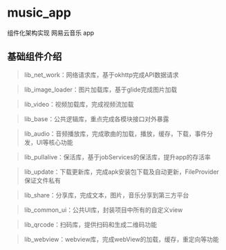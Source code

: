 # music_app
组件化架构实现 网易云音乐 app
## 基础组件介绍
> lib_net_work：网络请求库，基于okhttp完成API数据请求

> lib_image_loader：图片加载库，基于glide完成图片加载

> lib_video：视频加载库，完成视频流加载

> lib_base：公共逻辑库，重点完成各模块接口对外暴露

> lib_audio：音频播放库，完成歌曲的加载，播放，缓存，下载，事件分发，UI等核心功能

> lib_pullalive：保活库，基于jobServices的保活库，提升app的存活率

> lib_update：下载更新库，完成apk安装包下载及自动更新，FileProvider保证文件私有

> lib_share：分享库，完成文本，图片，音乐分享到第三方平台

> lib_common_ui：公共UI库，封装项目中所有的自定义view

> lib_qrcode：扫码库，提供扫码和生成二维码功能

> lib_webview：webview库，完成webView的加载，缓存，重定向等功能
